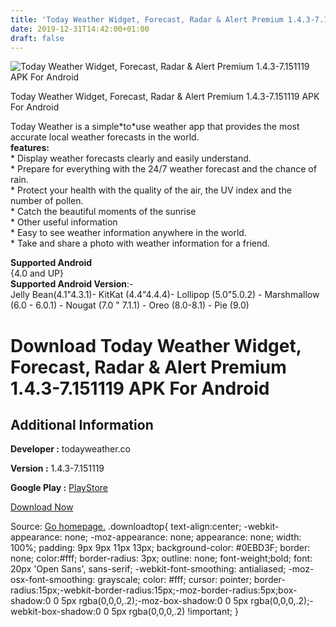 ```yaml
---
title: 'Today Weather Widget, Forecast, Radar & Alert Premium 1.4.3-7.151119 APK For Android'
date: 2019-12-31T14:42:00+01:00
draft: false
---
```


![Today Weather Widget, Forecast, Radar & Alert Premium 1.4.3-7.151119 APK For Android](https://i2.wp.com/apkhome.net/wp-content/uploads/2019/11/Today-Weather-Widget-Forecast-Radar-Alert-Premium-1.4.3-7.151119.png "Today Weather Widget, Forecast, Radar & Alert Premium 1.4.3-7.151119 APK For Android")

  

Today Weather Widget, Forecast, Radar & Alert Premium 1.4.3-7.151119 APK For Android

Today Weather is a simple\*to\*use weather app that provides the most accurate local weather forecasts in the world.  
**features:**  
\* Display weather forecasts clearly and easily understand.  
\* Prepare for everything with the 24/7 weather forecast and the chance of rain.  
\* Protect your health with the quality of the air, the UV index and the number of pollen.  
\* Catch the beautiful moments of the sunrise  
\* Other useful information  
\* Easy to see weather information anywhere in the world.  
\* Take and share a photo with weather information for a friend.

**Supported Android**  
{4.0 and UP}  
**Supported Android Version**:-  
Jelly Bean(4.1"4.3.1)- KitKat (4.4"4.4.4)- Lollipop (5.0"5.0.2) - Marshmallow (6.0 - 6.0.1) - Nougat (7.0 " 7.1.1) - Oreo (8.0-8.1) - Pie (9.0)

Download Today Weather Widget, Forecast, Radar & Alert Premium 1.4.3-7.151119 APK For Android
=============================================================================================

Additional Information
----------------------

**Developer :** todayweather.co

**Version :** 1.4.3-7.151119

**Google Play :** [PlayStore](https://play.google.com/store/apps/details?id=mobi.lockdown.weather)

  

[Download Now](https://store4app.co/post/today-weather-widget-forecast-radar-amp-alert-premium-1-4-3-7-151119-apk-for-android_1573926913)

  
Source: [Go homepage.](https://store4app.co/post/today-weather-widget-forecast-radar-amp-alert-premium-1-4-3-7-151119-apk-for-android_1573926913) .downloadtop{ text-align:center; -webkit-appearance: none; -moz-appearance: none; appearance: none; width: 100%; padding: 9px 9px 11px 13px; background-color: #0EBD3F; border: none; color:#fff; border-radius: 3px; outline: none; font-weight;bold; font: 20px 'Open Sans', sans-serif; -webkit-font-smoothing: antialiased; -moz-osx-font-smoothing: grayscale; color: #fff; cursor: pointer; border-radius:15px;-webkit-border-radius:15px;-moz-border-radius:5px;box-shadow:0 0 5px rgba(0,0,0,.2);-moz-box-shadow:0 0 5px rgba(0,0,0,.2);-webkit-box-shadow:0 0 5px rgba(0,0,0,.2) !important; }